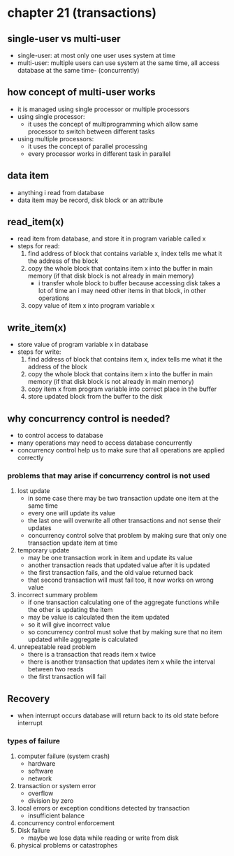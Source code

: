 # chapter 21 (transactions)

## single-user vs multi-user

- single-user: at most only one user uses system at time
- multi-user: multiple users can use system at the same time, all access database at the same time- (concurrently)

## how concept of multi-user works

- it is managed using single processor or multiple processors
- using single processor:
    - it uses the concept of multiprogramming which allow same processor to switch between different tasks
- using multiple processors:
    - it uses the concept of parallel processing
    - every processor works in different task in parallel

## data item

- anything i read from database
- data item may be record, disk block or an attribute

## read_item(x)

- read item from database, and store it in program variable called x
- steps for read:
    1. find address of block that contains variable x, index tells me what it the address of the block
    2. copy the whole block that contains item x into the buffer in main memory
       (if that disk block is not already in main memory)
        - i transfer whole block to buffer because accessing disk takes a lot of time
          an i may need other items in that block, in other operations
    3. copy value of item x into program variable x

## write_item(x)

- store value of program variable x in database
- steps for write:
    1. find address of block that contains item x, index tells me what it the address of the block
    2. copy the whole block that contains item x into the buffer in main memory
       (if that disk block is not already in main memory)
    3. copy item x from program variable into correct place in the buffer
    4. store updated block from the buffer to the disk

## why concurrency control is needed?
- to control access to database
- many operations may need to access database concurrently
- concurrency control help us to make sure that all operations are applied correctly
### problems that may arise if concurrency control is not used
1. lost update
   - in some case there may be two transaction update one item at the same time
   - every one will update its value
   - the last one will overwrite all other transactions and not sense their updates
   - concurrency control solve that problem by making sure that only one transaction update item at time
2. temporary update
   - may be one transaction work in item and update its value
   - another transaction reads that updated value after it is updated
   - the first transaction fails, and the old value returned back
   - that second transaction will must fail too, it now works on wrong value
3. incorrect summary problem 
   - if one transaction calculating one of the aggregate functions while the other is updating the item
   - may be value is calculated then the item updated
   - so it will give incorrect value
   - so concurrency control must solve that by making sure that no item updated while aggregate is calculated
4. unrepeatable read problem
   - there is a transaction that reads item x twice
   - there is another transaction that updates item x while the interval between two reads
   - the first transaction will fail
## Recovery
- when interrupt occurs database will return back to its old state before interrupt
### types of failure
1. computer failure (system crash)
   - hardware
   - software
   - network
2. transaction or system error
   - overflow
   - division by zero
3. local errors or exception conditions detected by transaction
   - insufficient balance
4. concurrency control enforcement
5. Disk failure
   - maybe we lose data while reading or write from disk
6. physical problems or catastrophes